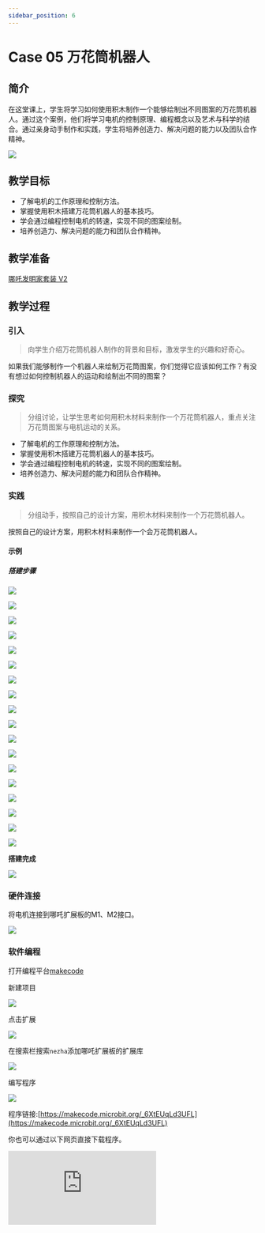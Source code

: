 ```yaml
---
sidebar_position: 6
---
```


# Case 05 万花筒机器人

## 简介

在这堂课上，学生将学习如何使用积木制作一个能够绘制出不同图案的万花筒机器人。通过这个案例，他们将学习电机的控制原理、编程概念以及艺术与科学的结合。通过亲身动手制作和实践，学生将培养创造力、解决问题的能力以及团队合作精神。

![](./images/nezha-inventors-kit-v2-case-05-01.png)

## 教学目标

- 了解电机的工作原理和控制方法。
- 掌握使用积木搭建万花筒机器人的基本技巧。
- 学会通过编程控制电机的转速，实现不同的图案绘制。
- 培养创造力、解决问题的能力和团队合作精神。


## 教学准备

[哪吒发明家套装 V2](https://www.elecfreaks.com/nezha-inventor-s-kit-v2-for-micro-bit.html)


## 教学过程

### 引入

>向学生介绍万花筒机器人制作的背景和目标，激发学生的兴趣和好奇心。

如果我们能够制作一个机器人来绘制万花筒图案，你们觉得它应该如何工作？有没有想过如何控制机器人的运动和绘制出不同的图案？

### 探究

>分组讨论，让学生思考如何用积木材料来制作一个万花筒机器人，重点关注万花筒图案与电机运动的关系。

- 了解电机的工作原理和控制方法。
- 掌握使用积木搭建万花筒机器人的基本技巧。
- 学会通过编程控制电机的转速，实现不同的图案绘制。
- 培养创造力、解决问题的能力和团队合作精神。

### 实践

>分组动手，按照自己的设计方案，用积木材料来制作一个万花筒机器人。

按照自己的设计方案，用积木材料来制作一个会万花筒机器人。

#### 示例

##### 搭建步骤

![](./images/nezha-inventors-kit-v2-step-05-01.png)

![](./images/nezha-inventors-kit-v2-step-05-02.png)

![](./images/nezha-inventors-kit-v2-step-05-03.png)

![](./images/nezha-inventors-kit-v2-step-05-04.png)

![](./images/nezha-inventors-kit-v2-step-05-05.png)

![](./images/nezha-inventors-kit-v2-step-05-06.png)

![](./images/nezha-inventors-kit-v2-step-05-07.png)

![](./images/nezha-inventors-kit-v2-step-05-08.png)

![](./images/nezha-inventors-kit-v2-step-05-09.png)

![](./images/nezha-inventors-kit-v2-step-05-10.png)

![](./images/nezha-inventors-kit-v2-step-05-11.png)

![](./images/nezha-inventors-kit-v2-step-05-12.png)

![](./images/nezha-inventors-kit-v2-step-05-13.png)

![](./images/nezha-inventors-kit-v2-step-05-14.png)

![](./images/nezha-inventors-kit-v2-step-05-15.png)

![](./images/nezha-inventors-kit-v2-step-05-16.png)

![](./images/nezha-inventors-kit-v2-step-05-17.png)

![](./images/nezha-inventors-kit-v2-step-05-18.png)

**搭建完成**

![](./images/nezha-inventors-kit-v2-case-05-01.png)


### 硬件连接

将电机连接到哪吒扩展板的M1、M2接口。

![](./images/nezha-inventors-kit-v2-case-05-02.png)

### 软件编程

打开编程平台[makecode](https://makecode.microbit.org/#)

新建项目

![](./images/nezha-inventors-kit-v2-case-19-03.png)

点击扩展

![](./images/nezha-inventors-kit-v2-case-19-04.png)


在搜索栏搜索`nezha`添加哪吒扩展板的扩展库

![](./images/nezha-inventors-kit-v2-case-19-06.png)

编写程序

![](./images/nezha-inventors-kit-v2-case-05-07.png)


程序链接:[https://makecode.microbit.org/_6XtEUqLd3UFL](https://makecode.microbit.org/_6XtEUqLd3UFL)

你也可以通过以下网页直接下载程序。

<div
    style={{
        position: 'relative',
        paddingBottom: '60%',
        overflow: 'hidden',
    }}
>
    <iframe
        src="https://makecode.microbit.org/_6XtEUqLd3UFL"
        frameborder="0"
        sandbox="allow-popups allow-forms allow-scripts allow-same-origin"
        style={{
            position: 'absolute',
            width: '100%',
            height: '100%',
        }}
    />
</div>



### 展示

>分组展示，让每组的机器人画出自己的万花筒，比较各组的成果和效果。

#### 示例案例效果

按下micro:bit上的A键，机器人开始画画，按下micro:bit上的B键，机器人停止画画。

![](./images/nezha-inventors-kit-v2-case-05.gif)

### 反思

>分组分享，让每组的学生分享自己的制作过程和心得，总结自己遇到的问题和解决办法，评价自己的优点和不足。
